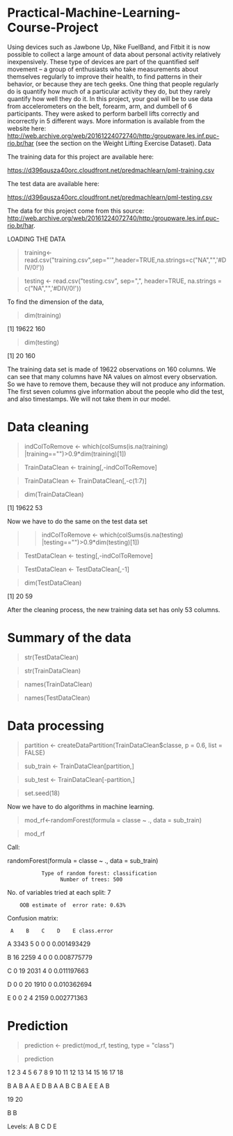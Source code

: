 # Practical-Machine-Learning-Course-Project
Using devices such as Jawbone Up, Nike FuelBand, and Fitbit it is now possible to collect a large amount of data about personal activity relatively inexpensively. These type of devices are part of the quantified self movement – a group of enthusiasts who take measurements about themselves regularly to improve their health, to find patterns in their behavior, or because they are tech geeks. One thing that people regularly do is quantify how much of a particular activity they do, but they rarely quantify how well they do it. In this project, your goal will be to use data from accelerometers on the belt, forearm, arm, and dumbell of 6 participants. They were asked to perform barbell lifts correctly and incorrectly in 5 different ways. More information is available from the website here: http://web.archive.org/web/20161224072740/http:/groupware.les.inf.puc-rio.br/har (see the section on the Weight Lifting Exercise Dataset).
Data

The training data for this project are available here:

https://d396qusza40orc.cloudfront.net/predmachlearn/pml-training.csv

The test data are available here:

https://d396qusza40orc.cloudfront.net/predmachlearn/pml-testing.csv

The data for this project come from this source: http://web.archive.org/web/20161224072740/http:/groupware.les.inf.puc-rio.br/har.

LOADING THE DATA

> training<-read.csv("training.csv",sep="'",header=TRUE,na.strings=c("NA","",'#DIV/0!'))

> testing <- read.csv("testing.csv", sep=",", header=TRUE, na.strings = c("NA","",'#DIV/0!'))

To find the dimension of the data,

> dim(training)

[1] 19622     160

> dim(testing)

[1]  20 160

 The training data set is made of 19622 observations on 160 columns. We can see that many columns have NA values on almost every observation. So we have to remove them, because they will not produce any information. The first seven columns give information about the people who did the test, and also timestamps. We will not take them in our model.
 
 # Data cleaning
 
> indColToRemove <- which(colSums(is.na(training) |training=="")>0.9*dim(training)[1])

> TrainDataClean <- training[,-indColToRemove]

> TrainDataClean <- TrainDataClean[,-c(1:7)]

> dim(TrainDataClean)

 [1] 19622    53

Now we have to do the same on the test data set

 >> indColToRemove <- which(colSums(is.na(testing) |testing=="")>0.9*dim(testing)[1])

 > TestDataClean <- testing[,-indColToRemove]

 > TestDataClean <- TestDataClean[,-1]

 > dim(TestDataClean)

 [1] 20 59

After the cleaning process, the new training data set has only 53 columns.

# Summary of the data
            
> str(TestDataClean)

> str(TrainDataClean)

> names(TrainDataClean)

> names(TestDataClean)

# Data processing

> partition <- createDataPartition(TrainDataClean$classe, p = 0.6, list = FALSE)

> sub_train <- TrainDataClean[partition,]

> sub_test <- TrainDataClean[-partition,]

> set.seed(18)

Now we have to do algorithms in machine learning.

> mod_rf<-randomForest(formula = classe ~ ., data = sub_train)

> mod_rf

Call:

 randomForest(formula = classe ~ ., data = sub_train) 
 
               Type of random forest: classification
                     Number of trees: 500
                     
No. of variables tried at each split: 7

        OOB estimate of  error rate: 0.63%
        
Confusion matrix:

     A    B    C    D    E class.error
     
A 3343    5    0    0    0 0.001493429

B   16 2259    4    0    0 0.008775779

C    0   19 2031    4    0 0.011197663

D    0    0   20 1910    0 0.010362694

E    0    0    2    4 2159 0.002771363

# Prediction

> prediction <- predict(mod_rf, testing, type = "class")

> prediction

 1   2   3   4   5   6   7   8   9  10  11  12  13  14  15  16  17  18 
 
 B   A   B   A   A   E   D   B   A   A   B   C   B   A   E   E   A   B 
 
19  20 

 B   B 
 
Levels: A B C D E

